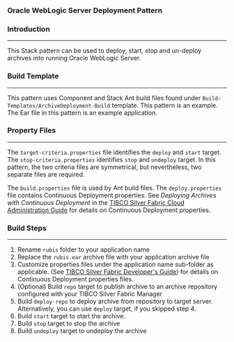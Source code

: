 ### Oracle WebLogic Server Deployment Pattern

### Introduction
--------------------------------------
This Stack pattern can be used to deploy, start, stop and un-deploy archives into running Oracle WebLogic Server.

### Build Template
--------------------------

This pattern uses Component and Stack Ant build files found under  `Build-Templates/ArchiveDeployment-Build` template. This pattern is 
an example. The Ear file in this pattern is an example application.

### Property Files
-----------------------------

The `target-criteria.properties` file identifies the `deploy` and `start` target. The `stop-criteria.properties` identifies `stop` and
`undeploy` target. In this pattern, the two criteria files are symmetrical, but nevertheless, two separate files are required.

The `build.properties` file is used by Ant build files. The `deploy.properties` file  contains Continuous Deployment properties. See 
*Deploying Archives with Continuous Deployment* in the [TIBCO Silver Fabric Cloud Administration Guide] for details on
Continuous Deployment properties.

### Build Steps
--------------------------------------
1. Rename `rubis` folder to your application name
2. Replace the `rubis.ear` archive file with your application archive file
3. Customize properties files under the application name sub-folder as applicable. (See [TIBCO Silver Fabric Developer's Guide]) for details on Continuous Deployment properties files.
4. (Optional) Build `repo` target to publish archive to an archive repository configured with your TIBCO Silver Fabric Manager
5. Build `deploy-repo` to deploy archive from repository to target server. Alternatively, you can use `deploy` target, if you skipped step 4.
6. Build `start` target to start the archive.
7. Build `stop` target to stop the archive
8. Build `undeploy` target to undeploy the archive

[TIBCO Silver Fabric Enabler for BEA WebLogic]: <https://docs.tibco.com/products/tibco-silver-fabric-enabler-for-bea-weblogic-5-6-0>
[TIBCO Silver Fabric Cloud Administration Guide]:<https://docs.tibco.com/pub/silver_fabric/5.7.1/doc/pdf/TIB_silver_fabric_5.7.1_cloud_administration.pdf>
[TIBCO Silver Fabric Developer's Guide]:<https://docs.tibco.com/pub/silver_fabric/5.7.1/doc/pdf/TIB_silver_fabric_5.7.1_developers_guide.pdf>